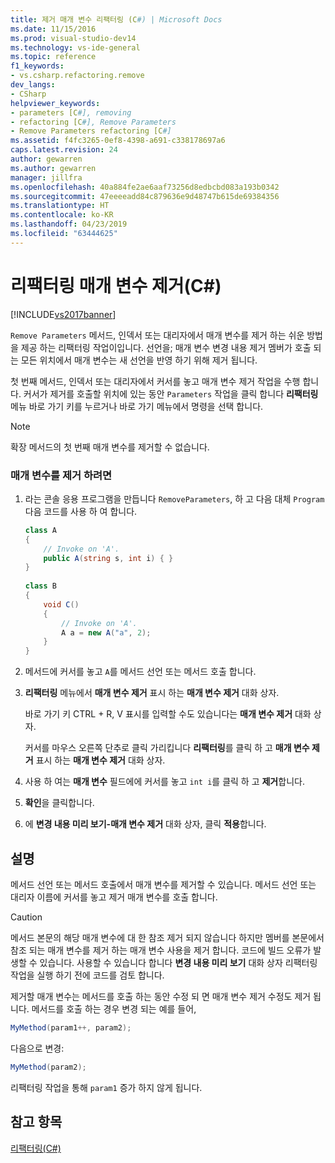 ```yaml
---
title: 제거 매개 변수 리팩터링 (C#) | Microsoft Docs
ms.date: 11/15/2016
ms.prod: visual-studio-dev14
ms.technology: vs-ide-general
ms.topic: reference
f1_keywords:
- vs.csharp.refactoring.remove
dev_langs:
- CSharp
helpviewer_keywords:
- parameters [C#], removing
- refactoring [C#], Remove Parameters
- Remove Parameters refactoring [C#]
ms.assetid: f4fc3265-0ef8-4398-a691-c338178697a6
caps.latest.revision: 24
author: gewarren
ms.author: gewarren
manager: jillfra
ms.openlocfilehash: 40a884fe2ae6aaf73256d8edbcbd083a193b0342
ms.sourcegitcommit: 47eeeeadd84c879636e9d48747b615de69384356
ms.translationtype: HT
ms.contentlocale: ko-KR
ms.lasthandoff: 04/23/2019
ms.locfileid: "63444625"
---
```

# <a name="remove-parameters-refactoring-c"></a>리팩터링 매개 변수 제거(C#)
[!INCLUDE[vs2017banner](../includes/vs2017banner.md)]

`Remove Parameters` 메서드, 인덱서 또는 대리자에서 매개 변수를 제거 하는 쉬운 방법을 제공 하는 리팩터링 작업이입니다. 선언을; 매개 변수 변경 내용 제거 멤버가 호출 되는 모든 위치에서 매개 변수는 새 선언을 반영 하기 위해 제거 됩니다.  
  
 첫 번째 메서드, 인덱서 또는 대리자에서 커서를 놓고 매개 변수 제거 작업을 수행 합니다. 커서가 제거를 호출할 위치에 있는 동안 `Parameters` 작업을 클릭 합니다 **리팩터링** 메뉴 바로 가기 키를 누르거나 바로 가기 메뉴에서 명령을 선택 합니다.  
  
> [!NOTE]
> 확장 메서드의 첫 번째 매개 변수를 제거할 수 없습니다.  
  
### <a name="to-remove-parameters"></a>매개 변수를 제거 하려면  
  
1. 라는 콘솔 응용 프로그램을 만듭니다 `RemoveParameters`, 하 고 다음 대체 `Program` 다음 코드를 사용 하 여 합니다.  
  
    ```csharp  
    class A  
    {  
        // Invoke on 'A'.  
        public A(string s, int i) { }  
    }  
  
    class B  
    {  
        void C()  
        {  
            // Invoke on 'A'.  
            A a = new A("a", 2);  
        }  
    }  
    ```  
  
2. 메서드에 커서를 놓고 `A`를 메서드 선언 또는 메서드 호출 합니다.  
  
3. **리팩터링** 메뉴에서 **매개 변수 제거** 표시 하는 **매개 변수 제거** 대화 상자.  
  
     바로 가기 키 CTRL + R, V 표시를 입력할 수도 있습니다는 **매개 변수 제거** 대화 상자.  
  
     커서를 마우스 오른쪽 단추로 클릭 가리킵니다 **리팩터링**를 클릭 하 고 **매개 변수 제거** 표시 하는 **매개 변수 제거** 대화 상자.  
  
4. 사용 하 여는 **매개 변수** 필드에에 커서를 놓고 `int i`를 클릭 하 고 **제거**합니다.  
  
5. **확인**을 클릭합니다.  
  
6. 에 **변경 내용 미리 보기-매개 변수 제거** 대화 상자, 클릭 **적용**합니다.  
  
## <a name="remarks"></a>설명  
 메서드 선언 또는 메서드 호출에서 매개 변수를 제거할 수 있습니다. 메서드 선언 또는 대리자 이름에 커서를 놓고 제거 매개 변수를 호출 합니다.  
  
> [!CAUTION]
> 메서드 본문의 해당 매개 변수에 대 한 참조 제거 되지 않습니다 하지만 멤버를 본문에서 참조 되는 매개 변수를 제거 하는 매개 변수 사용을 제거 합니다. 코드에 빌드 오류가 발생할 수 있습니다. 사용할 수 있습니다 합니다 **변경 내용 미리 보기** 대화 상자 리팩터링 작업을 실행 하기 전에 코드를 검토 합니다.  
  
 제거할 매개 변수는 메서드를 호출 하는 동안 수정 되 면 매개 변수 제거 수정도 제거 됩니다. 메서드를 호출 하는 경우 변경 되는 예를 들어,  
  
```csharp  
MyMethod(param1++, param2);  
```  
  
 다음으로 변경:  
  
```csharp  
MyMethod(param2);  
```  
  
 리팩터링 작업을 통해 `param1` 증가 하지 않게 됩니다.  
  
## <a name="see-also"></a>참고 항목  
 [리팩터링(C#)](../csharp-ide/refactoring-csharp.md)